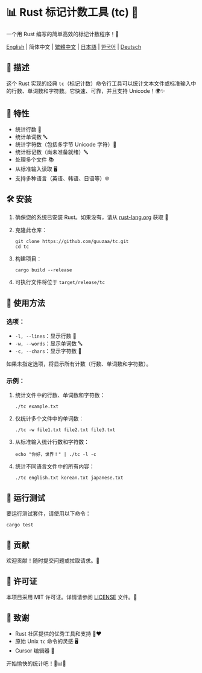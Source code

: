 # 📊 Rust 标记计数工具 (tc) 🦀

一个用 Rust 编写的简单高效的标记计数程序！🚀

[English](../README.md) | 简体中文 | [繁體中文](README-zh-TW.md) | [日本語](README-ja-JP.md) | [한국어](README-ko-KR.md) | [Deutsch](README-de-DE.md)
## 📝 描述

这个 Rust 实现的经典 `tc`（标记计数）命令行工具可以统计文本文件或标准输入中的行数、单词数和字符数。它快速、可靠，并且支持 Unicode！🌍✨

## 🎯 特性

- 统计行数 📏
- 统计单词数 🔤
- 统计字符数（包括多字节 Unicode 字符）🔡
- 统计标记数（尚未准备就绪）🔤
- 处理多个文件 📚
- 从标准输入读取 🖥️
- 支持多种语言（英语、韩语、日语等）🌐

## 🛠️ 安装

1. 确保您的系统已安装 Rust。如果没有，请从 [rust-lang.org](https://www.rust-lang.org/tools/install) 获取 🦀

2. 克隆此仓库：
   ```
   git clone https://github.com/guuzaa/tc.git
   cd tc
   ```

3. 构建项目：
   ```
   cargo build --release
   ```

4. 可执行文件将位于 `target/release/tc`

## 🚀 使用方法

### 选项：

- `-l, --lines`：显示行数 📏
- `-w, --words`：显示单词数 🔤
- `-c, --chars`：显示字符数 🔡

如果未指定选项，将显示所有计数（行数、单词数和字符数）。

### 示例：

1. 统计文件中的行数、单词数和字符数：
   ```
   ./tc example.txt
   ```

2. 仅统计多个文件中的单词数：
   ```
   ./tc -w file1.txt file2.txt file3.txt
   ```

3. 从标准输入统计行数和字符数：
   ```
   echo "你好，世界！" | ./tc -l -c
   ```

4. 统计不同语言文件中的所有内容：
   ```
   ./tc english.txt korean.txt japanese.txt
   ```

## 🧪 运行测试

要运行测试套件，请使用以下命令：
```
cargo test
```


## 🤝 贡献

欢迎贡献！随时提交问题或拉取请求。🎉

## 📜 许可证

本项目采用 MIT 许可证。详情请参阅 [LICENSE](../LICENSE) 文件。📄

## 🙏 致谢

- Rust 社区提供的优秀工具和支持 🦀❤️
- 原始 Unix `tc` 命令的灵感 🖥️
- Cursor 编辑器 🤖

开始愉快的统计吧！🎉📊🚀